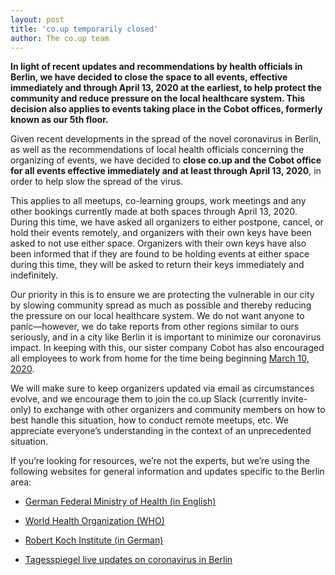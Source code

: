 ```yaml
---
layout: post
title: 'co.up temporarily closed'
author: The co.up team
---
```


**In light of recent updates and recommendations by health officials in Berlin, we have decided to close the space to all events, effective immediately and through April 13, 2020 at the earliest, to help protect the community and reduce pressure on the local healthcare system. This decision also applies to events taking place in the Cobot offices, formerly known as our 5th floor.**

Given recent developments in the spread of the novel coronavirus in Berlin, as well as the recommendations of local health officials concerning the organizing of events, we have decided to **close co.up and the Cobot office for all events effective immediately and at least through April 13, 2020**, in order to help slow the spread of the virus.

This applies to all meetups, co-learning groups, work meetings and any other bookings currently made at both spaces through April 13, 2020. During this time, we have asked all organizers to either postpone, cancel, or hold their events remotely, and organizers with their own keys have been asked to not use either space. Organizers with their own keys have also been informed that if they are found to be holding events at either space during this time, they will be asked to return their keys immediately and indefinitely.

Our priority in this is to ensure we are protecting the vulnerable in our city by slowing community spread as much as possible and thereby reducing the pressure on our local healthcare system. We do not want anyone to panic—however, we do take reports from other regions similar to ours seriously, and in a city like Berlin it is important to minimize our coronavirus impact. In keeping with this, our sister company Cobot has also encouraged all employees to work from home for the time being beginning [March 10, 2020](https://blog.cobot.me/cobot-is-working-remotely-to-support-our-community-6c5939e7d2ee).

We will make sure to keep organizers updated via email as circumstances evolve, and we encourage them to join the co.up Slack (currently invite-only) to exchange with other organizers and community members on how to best handle this situation, how to conduct remote meetups, etc. We appreciate everyone’s understanding in the context of an unprecedented situation.

If you’re looking for resources, we’re not the experts, but we’re using the following websites for general information and updates specific to the Berlin area:

* [German Federal Ministry of Health (in English)](https://www.bundesgesundheitsministerium.de/en/press/2020/coronavirus.html)

* [World Health Organization (WHO)](https://www.who.int/news-room/q-a-detail/q-a-coronaviruses)
* [Robert Koch Institute (in German)](https://www.rki.de/DE/Content/InfAZ/N/Neuartiges_Coronavirus/Fallzahlen.html)
* [Tagesspiegel live updates on coronavirus in Berlin](https://www.tagesspiegel.de/berlin/infizierte-hotlines-anlaufstellen-coronavirus-in-berlin-das-ist-der-aktuelle-stand/25616798.html)
